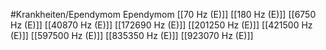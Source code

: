 #Krankheiten/Ependymom
Ependymom
[[70 Hz (E)]]
[[180 Hz (E)]]
[[6750 Hz (E)]]
[[40870 Hz (E)]]
[[172690 Hz (E)]]
[[201250 Hz (E)]]
[[421500 Hz (E)]]
[[597500 Hz (E)]]
[[835350 Hz (E)]]
[[923070 Hz (E)]]